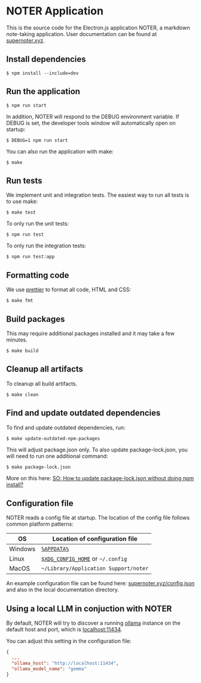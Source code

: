 # NOTER Application

This is the source code for the Electron.js application NOTER, a markdown
note-taking application. User documentation can be found at
[supernoter.xyz](https://supernoter.xyz).

## Install dependencies

```
$ npm install --include=dev
```

## Run the application

```
$ npm run start
```

In addition, NOTER will respond to the DEBUG environment variable. If DEBUG is set, the developer tools window will automatically open on startup:

```
$ DEBUG=1 npm run start
```

You can also run the application with make:

```
$ make
```

## Run tests

We implement unit and integration tests. The easiest way to run all tests is to use make:

```
$ make test
```

To only run the unit tests:

```
$ npm run test
```

To only run the integration tests:

```
$ npm run test:app
```

## Formatting code

We use [prettier](https://prettier.io/) to format all code, HTML and CSS:

```
$ make fmt
```

## Build packages

This may require additional packages installed and it may take a few minutes.

```
$ make build
```

## Cleanup all artifacts

To cleanup all build artifacts.

```
$ make clean
```

## Find and update outdated dependencies

To find and update outdated dependencies, run:

```
$ make update-outdated-npm-packages
```

This will adjust package.json only. To also update package-lock.json, you will need to run one additional command:

```
$ make package-lock.json
```

More on this here: [SO: How to update package-lock.json without doing npm install?](https://stackoverflow.com/a/16074029/89391)

## Configuration file

NOTER reads a config file at startup. The location of the config file follows common platform patterns:

| OS      | Location of configuration file                                                           |
| ------- | ---------------------------------------------------------------------------------------- |
| Windows | [`%APPDATA%`](https://superuser.com/questions/632891/what-is-appdata)                    |
| Linux   | [`$XDG_CONFIG_HOME`](https://wiki.archlinux.org/title/XDG_Base_Directory) or `~/.config` |
| MacOS   | `~/Library/Application Support/noter`                                                    |

An example configuration file can be found here:
[supernoter.xyz/config.json](https://supernoter.xyz/config.json) and also in
the local documentation directory.

## Using a local LLM in conjuction with NOTER

By default, NOTER will try to discover a running [ollama](https://ollama.com)
instance on the default host and port, which is
[localhost:11434](http://localhost:11434).

You can adjust this setting in the configuration file:

```json
{
  ...
  "ollama_host": "http://localhost:11434",
  "ollama_model_name": "gemma"
}

```
